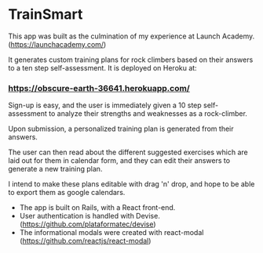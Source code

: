 # TrainSmart

This app was built as the culmination of my experience at Launch Academy. (https://launchacademy.com/)

It generates custom training plans for rock climbers based on their answers to a ten step self-assessment.
It is deployed on Heroku at:

### https://obscure-earth-36641.herokuapp.com/


Sign-up is easy, and the user is immediately given a 10 step self-assessment to analyze their strengths and weaknesses as a rock-climber.

Upon submission, a personalized training plan is generated from their answers.

The user can then read about the different suggested exercises which are laid out for them in calendar form, and they can edit their answers to generate a new training plan.

I intend to make these plans editable with drag 'n' drop, and hope to be able to export them as google calendars.

* The app is built on Rails, with a React front-end.
* User authentication is handled with Devise. (https://github.com/plataformatec/devise)
* The informational modals were created with react-modal (https://github.com/reactjs/react-modal)
